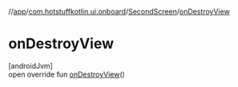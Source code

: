 //[app](../../../index.md)/[com.hotstuffkotlin.ui.onboard](../index.md)/[SecondScreen](index.md)/[onDestroyView](on-destroy-view.md)

# onDestroyView

[androidJvm]\
open override fun [onDestroyView](on-destroy-view.md)()
